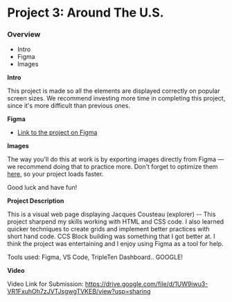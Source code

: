 # Project 3: Around The U.S.

### Overview

- Intro
- Figma
- Images

**Intro**

This project is made so all the elements are displayed correctly on popular screen sizes. We recommend investing more time in completing this project, since it's more difficult than previous ones.

**Figma**

- [Link to the project on Figma](https://www.figma.com/file/ii4xxsJ0ghevUOcssTlHZv/Sprint-3%3A-Around-the-US?node-id=0%3A1)

**Images**

The way you'll do this at work is by exporting images directly from Figma — we recommend doing that to practice more. Don't forget to optimize them [here](https://tinypng.com/), so your project loads faster.

Good luck and have fun!

**Project Description**

This is a visual web page displaying Jacques Cousteau (explorer) -- This project sharpend my skills working with HTML and CSS code. I also learned quicker techniques to create grids and implement better practices with short hand code. CCS Block building was something that I got better at. I think the project was entertaining and I enjoy using Figma as a tool for help.

Tools used: Figma, VS Code, TripleTen Dashboard.. GOOGLE!

**Video**

Video Link for Submission: https://drive.google.com/file/d/1UW9iwu3-VR1FxuhOh7zJVTJsgwgTVKEB/view?usp=sharing
